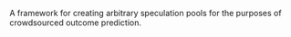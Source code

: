 A framework for creating arbitrary speculation pools for the purposes of crowdsourced outcome prediction.
